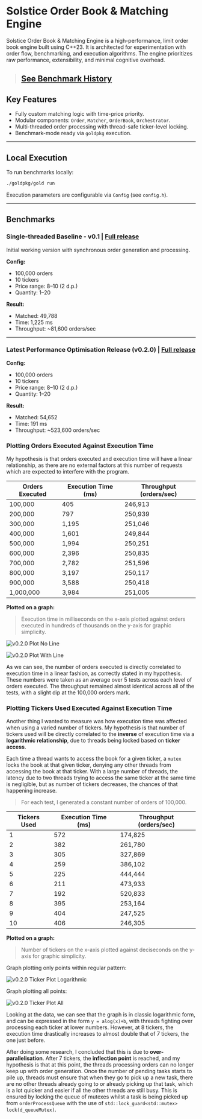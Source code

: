 # Solstice Order Book & Matching Engine

Solstice Order Book & Matching Engine is a high-performance, limit order book engine built using C++23. It is architected for experimentation with order flow, benchmarking, and execution algorithms. The engine prioritizes raw performance, extensibility, and minimal cognitive overhead.

> ## [See Benchmark History](https://github.com/JamieWells1/Solstice-Exchange/blob/main/BENCHMARK_HISTORY.md)

## Key Features

- Fully custom matching logic with time-price priority.
- Modular components: `Order`, `Matcher`, `OrderBook`, `Orchestrator`.
- Multi-threaded order processing with thread-safe ticker-level locking.
- Benchmark-mode ready via `goldpkg` execution.

---

## Local Execution

To run benchmarks locally:

```bash
./goldpkg/gold run
```

Execution parameters are configurable via `Config` (see `config.h`).

---

## Benchmarks

### Single-threaded Baseline - v0.1 | [Full release](https://github.com/JamieWells1/Solstice-Exchange/releases/tag/v0.1)

Initial working version with synchronous order generation and processing.

**Config:**

- 100,000 orders
- 10 tickers
- Price range: $8–$10 (2 d.p.)
- Quantity: 1–20

**Result:**

- Matched: 49,788
- Time: 1,225 ms
- Throughput: ~81,600 orders/sec

---

### Latest Performance Optimisation Release (v0.2.0) | [Full release](https://github.com/JamieWells1/Solstice-Exchange/releases/tag/v0.2.0)

**Config:**

- 100,000 orders
- 10 tickers
- Price range: $8–$10 (2 d.p.)
- Quantity: 1–20

**Result:**

- Matched: 54,652
- Time: 191 ms
- Throughput: ~523,600 orders/sec

### Plotting Orders Executed Against Execution Time

My hypothesis is that orders executed and execution time will have a linear relationship, as there are no external factors at this number of requests which are expected to interfere with the program.

| Orders Executed | Execution Time (ms) | Throughput (orders/sec) |
| --------------- | ------------------- | ----------------------- |
| 100,000         | 405                 | 246,913                 |
| 200,000         | 797                 | 250,939                 |
| 300,000         | 1,195               | 251,046                 |
| 400,000         | 1,601               | 249,844                 |
| 500,000         | 1,994               | 250,251                 |
| 600,000         | 2,396               | 250,835                 |
| 700,000         | 2,782               | 251,596                 |
| 800,000         | 3,197               | 250,117                 |
| 900,000         | 3,588               | 250,418                 |
| 1,000,000       | 3,984               | 251,005                 |

**Plotted on a graph:**

> Execution time in milliseconds on the x-axis plotted against orders executed in hundreds of thousands on the y-axis for graphic simplicity.

![v0.2.0 Plot No Line](/assets/v0.2.0_plot_no_line.png)

![v0.2.0 Plot With Line](/assets/v0.2.0_plot_line.png)

As we can see, the number of orders executed is directly correlated to execution time in a linear fashion, as correctly stated in my hypothesis. These numbers were taken as an average over 5 tests across each level of orders executed. The throughput remained almost identical across all of the tests, with a slight dip at the 100,000 orders mark.

### Plotting Tickers Used Executed Against Execution Time

Another thing I wanted to measure was how execution time was affected when using a varied number of tickers. My hypothesis is that number of tickers used will be directly correlated to the **inverse** of execution time via a **logarithmic relationship**, due to threads being locked based on **ticker access**.

Each time a thread wants to access the book for a given ticker, a `mutex` locks the book at that given ticker, denying any other threads from accessing the book at that ticker. With a large number of threads, the latency due to two threads trying to access the same ticker at the same time is negligible, but as number of tickers decreases, the chances of that happening increase.

> For each test, I generated a constant number of orders of 100,000.

| Tickers Used | Execution Time (ms) | Throughput (orders/sec) |
| ------------ | ------------------- | ----------------------- |
| 1            | 572                 | 174,825                 |
| 2            | 382                 | 261,780                 |
| 3            | 305                 | 327,869                 |
| 4            | 259                 | 386,102                 |
| 5            | 225                 | 444,444                 |
| 6            | 211                 | 473,933                 |
| 7            | 192                 | 520,833                 |
| 8            | 395                 | 253,164                 |
| 9            | 404                 | 247,525                 |
| 10           | 406                 | 246,305                 |

**Plotted on a graph:**

> Number of tickers on the x-axis plotted against deciseconds on the y-axis for graphic simplicity.

Graph plotting only points within regular pattern:

![v0.2.0 Ticker Plot Logarithmic](/assets/v0.2.0_ticker_plot_logarithmic.png)

Graph plotting all points:

![v0.2.0 Ticker Plot All](/assets/v0.2.0_ticker_plot_all.png)

Looking at the data, we can see that the graph is in classic logarithmic form, and can be expressed in the form `y = alog(x)+b`, with threads fighting over processing each ticker at lower numbers. However, at 8 tickers, the execution time drastically increases to almost double that of 7 tickers, the one just before.

After doing some research, I concluded that this is due to **over-parallelisation**. After 7 tickers, the **inflection point** is reached, and my hypothesis is that at this point, the threads processing orders can no longer keep up with order generation. Once the number of pending tasks starts to pile up, threads must ensure that when they go to pick up a new task, there are no other threads already going to or already picking up that task, which is a lot quicker and easier if all the other threads are still busy. This is ensured by locking the queue of mutexes whilst a task is being picked up from `orderProcessQueue` with the use of `std::lock_guard<std::mutex> lock(d_queueMutex)`.
